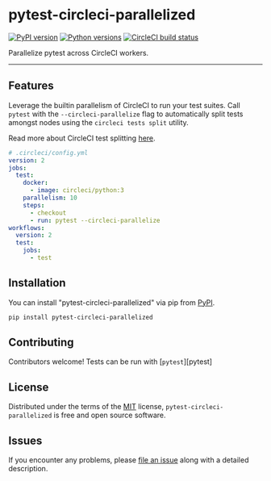 # pytest-circleci-parallelized

[![PyPI version](https://img.shields.io/pypi/v/pytest-circleci-parallelized.svg)](https://pypi.org/project/pytest-circleci-parallelized) [![Python versions](https://img.shields.io/pypi/pyversions/pytest-circleci-parallelized.svg)](https://pypi.org/project/pytest-circleci-parallelized) [![CircleCI build status](https://circleci.com/gh/ryanwilsonperkin/pytest-circleci-parallelized.svg?style=svg)](https://circleci.com/gh/ryanwilsonperkin/pytest-circleci-parallelized)

Parallelize pytest across CircleCI workers.

---

## Features

Leverage the builtin parallelism of CircleCI to run your test suites. Call `pytest` with the `--circleci-parallelize` flag to automatically split tests amongst nodes using the `circleci tests split` utility.

Read more about CircleCI test splitting [here][circleci-test-splitting].

```yaml
# .circleci/config.yml
version: 2
jobs:
  test:
    docker:
      - image: circleci/python:3
    parallelism: 10
    steps:
      - checkout
      - run: pytest --circleci-parallelize
workflows:
  version: 2
  test:
    jobs:
      - test
```

## Installation

You can install "pytest-circleci-parallelized" via pip from [PyPI][pypi].

```sh
pip install pytest-circleci-parallelized
```

## Contributing

Contributors welcome! Tests can be run with [`pytest`][pytest]

## License

Distributed under the terms of the [MIT](/LICENSE) license, `pytest-circleci-parallelized` is free and open source software.

## Issues

If you encounter any problems, please [file an issue](new-issue) along with a detailed description.

[pypi]: https://pypi.org/project/pytest-circleci-parallelized/
[new-issue]: https://github.com/ryanwilsonperkin/pytest-circleci-parallelized/issues/new
[circleci-test-splitting]: https://circleci.com/docs/2.0/parallelism-faster-jobs/
